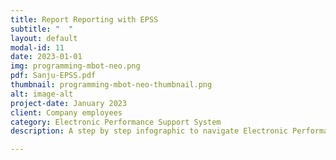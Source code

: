 ```yaml
---
title: Report Reporting with EPSS
subtitle: "  "
layout: default
modal-id: 11
date: 2023-01-01
img: programming-mbot-neo.png
pdf: Sanju-EPSS.pdf
thumbnail: programming-mbot-neo-thumbnail.png
alt: image-alt
project-date: January 2023
client: Company employees
category: Electronic Performance Support System
description: A step by step infographic to navigate Electronic Performance Support System (EPSS) web interface to improve report writing.

---
```

